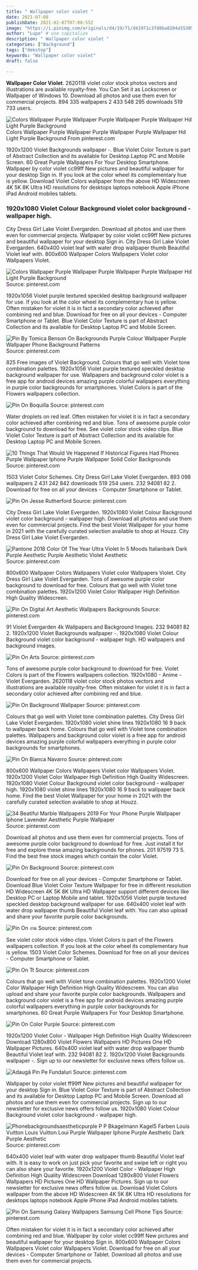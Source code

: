 ```yaml
---
title: " Wallpaper color violet "
date: 2021-07-08
publishDate: 2021-02-07T07:08:55Z
image: "https://i.pinimg.com/originals/d4/19/71/d41971c3fd8ba8204a5530543638be1b.jpg"
author: "Lupo" # use capitalize
description: " Wallpaper color violet "
categories: ["Background"]
tags: ["dekstop"]
keywords: "Wallpaper color violet"
draft: false

---
```



**Wallpaper Color Violet**. 2620118 violet color stock photos vectors and illustrations are available royalty-free. You Can Set it as Lockscreen or Wallpaper of Windows 10. Download all photos and use them even for commercial projects. 894 335 wallpapers 2 433 548 295 downloads 519 733 users.

![Colors Wallpaper Purple Wallpaper Purple Wallpaper Purple Wallpaper Hd Light Purple Background](https://i.pinimg.com/originals/da/49/c1/da49c10a9715dcb01089ee09e7b391e1.jpg "Colors Wallpaper Purple Wallpaper Purple Wallpaper Purple Wallpaper Hd Light Purple Background")
Colors Wallpaper Purple Wallpaper Purple Wallpaper Purple Wallpaper Hd Light Purple Background From pinterest.com


1920x1200 Violet Backgrounds wallpaper -. Blue Violet Color Texture is part of Abstract Collection and its available for Desktop Laptop PC and Mobile Screen. 60 Great Purple Wallpapers For Your Desktop Smartphone. Wallpaper by color violet cc99ff New pictures and beautiful wallpaper for your desktop Sign in. If you look at the color wheel its complementary hue is yellow. Download Violet Colors wallpaper from the above HD Widescreen 4K 5K 8K Ultra HD resolutions for desktops laptops notebook Apple iPhone iPad Android mobiles tablets.

### 1920x1080 Violet Colour Background violet color background - wallpaper high.

City Dress Girl Lake Violet Evergarden. Download all photos and use them even for commercial projects. Wallpaper by color violet cc99ff New pictures and beautiful wallpaper for your desktop Sign in. City Dress Girl Lake Violet Evergarden. 640x400 violet leaf with water drop wallpaper thumb Beautiful Violet leaf with. 800x600 Wallpaper Colors Wallpapers Violet color Wallpapers Violet.


![Colors Wallpaper Purple Wallpaper Purple Wallpaper Purple Wallpaper Hd Light Purple Background](https://i.pinimg.com/originals/da/49/c1/da49c10a9715dcb01089ee09e7b391e1.jpg "Colors Wallpaper Purple Wallpaper Purple Wallpaper Purple Wallpaper Hd Light Purple Background")
Source: pinterest.com

1920x1056 Violet purple textured speckled desktop background wallpaper for use. If you look at the color wheel its complementary hue is yellow. Often mistaken for violet it is in fact a secondary color achieved after combining red and blue. Download for free on all your devices - Computer Smartphone or Tablet. Blue Violet Color Texture is part of Abstract Collection and its available for Desktop Laptop PC and Mobile Screen.

![Pin By Tomica Benson On Backgrounds Purple Colour Wallpaper Purple Wallpaper Phone Background Patterns](https://i.pinimg.com/736x/8f/75/c7/8f75c7641e2516c25f9e9fc3b3692533.jpg "Pin By Tomica Benson On Backgrounds Purple Colour Wallpaper Purple Wallpaper Phone Background Patterns")
Source: pinterest.com

825 Free images of Violet Background. Colours that go well with Violet tone combination palettes. 1920x1056 Violet purple textured speckled desktop background wallpaper for use. Wallpapers and background color violet is a free app for android devices amazing purple colorful wallpapers everything in purple color backgrounds for smartphones. Violet Colors is part of the Flowers wallpapers collection.

![Pin On Boquilla](https://i.pinimg.com/originals/bd/41/5f/bd415f6a6bf3002146acc15f94a9deb8.jpg "Pin On Boquilla")
Source: pinterest.com

Water droplets on red leaf. Often mistaken for violet it is in fact a secondary color achieved after combining red and blue. Tons of awesome purple color background to download for free. See violet color stock video clips. Blue Violet Color Texture is part of Abstract Collection and its available for Desktop Laptop PC and Mobile Screen.

![10 Things That Would Ve Happened If Historical Figures Had Phones Purple Wallpaper Iphone Purple Wallpaper Solid Color Backgrounds](https://i.pinimg.com/originals/bc/e7/36/bce736ddaffe96c951deac07871d46c5.gif "10 Things That Would Ve Happened If Historical Figures Had Phones Purple Wallpaper Iphone Purple Wallpaper Solid Color Backgrounds")
Source: pinterest.com

1503 Violet Color Schemes. City Dress Girl Lake Violet Evergarden. 893 098 wallpapers 2 431 242 842 downloads 519 254 users. 232 94081 82 2. Download for free on all your devices - Computer Smartphone or Tablet.

![Pin On Jesse Rutherford](https://i.pinimg.com/736x/d0/5d/ef/d05def40faa48199109a07f886743a3d.jpg "Pin On Jesse Rutherford")
Source: pinterest.com

City Dress Girl Lake Violet Evergarden. 1920x1080 Violet Colour Background violet color background - wallpaper high. Download all photos and use them even for commercial projects. Find the best Violet Wallpaper for your home in 2021 with the carefully curated selection available to shop at Houzz. City Dress Girl Lake Violet Evergarden.

![Pantone 2018 Color Of The Year Ultra Violet In 5 Moods Italianbark Dark Purple Aesthetic Purple Aesthetic Violet Aesthetic](https://i.pinimg.com/originals/74/99/d2/7499d2efb8d5d97f7904034ca535bb58.jpg "Pantone 2018 Color Of The Year Ultra Violet In 5 Moods Italianbark Dark Purple Aesthetic Purple Aesthetic Violet Aesthetic")
Source: pinterest.com

800x600 Wallpaper Colors Wallpapers Violet color Wallpapers Violet. City Dress Girl Lake Violet Evergarden. Tons of awesome purple color background to download for free. Colours that go well with Violet tone combination palettes. 1920x1200 Violet Color Wallpaper High Definition High Quality Widescreen.

![Pin On Digital Art Aesthetic Wallpapers Backgrounds](https://i.pinimg.com/originals/fd/76/fd/fd76fdcef395ab61d60c0db788e12b52.jpg "Pin On Digital Art Aesthetic Wallpapers Backgrounds")
Source: pinterest.com

91 Violet Evergarden 4k Wallpapers and Background Images. 232 94081 82 2. 1920x1200 Violet Backgrounds wallpaper -. 1920x1080 Violet Colour Background violet color background - wallpaper high. HD wallpapers and background images.

![Pin On Arts](https://i.pinimg.com/474x/12/9c/c8/129cc88a97e0086630e9d765bc57064e.jpg "Pin On Arts")
Source: pinterest.com

Tons of awesome purple color background to download for free. Violet Colors is part of the Flowers wallpapers collection. 1920x1080 - Anime - Violet Evergarden. 2620118 violet color stock photos vectors and illustrations are available royalty-free. Often mistaken for violet it is in fact a secondary color achieved after combining red and blue.

![Pin On Background Wallpaper](https://i.pinimg.com/originals/41/c3/8c/41c38cddb68f8c817a6e306d1bee0d74.jpg "Pin On Background Wallpaper")
Source: pinterest.com

Colours that go well with Violet tone combination palettes. City Dress Girl Lake Violet Evergarden. 1920x1080 violet shine lines 1920x1080 16 9 back to wallpaper back home. Colours that go well with Violet tone combination palettes. Wallpapers and background color violet is a free app for android devices amazing purple colorful wallpapers everything in purple color backgrounds for smartphones.

![Pin On Bianca Navarro](https://i.pinimg.com/736x/27/ea/e7/27eae7e7641cd77c0ddd2d3a8b71d52f.jpg "Pin On Bianca Navarro")
Source: pinterest.com

800x600 Wallpaper Colors Wallpapers Violet color Wallpapers Violet. 1920x1200 Violet Color Wallpaper High Definition High Quality Widescreen. 1920x1080 Violet Colour Background violet color background - wallpaper high. 1920x1080 violet shine lines 1920x1080 16 9 back to wallpaper back home. Find the best Violet Wallpaper for your home in 2021 with the carefully curated selection available to shop at Houzz.

![34 Beatiful Marble Wallpapers 2019 For Your Phone Purple Wallpaper Iphone Lavender Aesthetic Purple Wallpaper](https://i.pinimg.com/474x/4c/be/f4/4cbef4cbe0a2714de265b4b2028aa8d6.jpg "34 Beatiful Marble Wallpapers 2019 For Your Phone Purple Wallpaper Iphone Lavender Aesthetic Purple Wallpaper")
Source: pinterest.com

Download all photos and use them even for commercial projects. Tons of awesome purple color background to download for free. Just install it for free and explore these amazing backgrounds for phones. 201 97519 73 5. Find the best free stock images which contain the color Violet.

![Pin On Background](https://i.pinimg.com/474x/fc/cc/56/fccc56c97a6c96664583ea9be8d33307.jpg "Pin On Background")
Source: pinterest.com

Download for free on all your devices - Computer Smartphone or Tablet. Download Blue Violet Color Texture Wallpaper for free in different resolution HD Widescreen 4K 5K 8K Ultra HD Wallpaper support different devices like Desktop PC or Laptop Mobile and tablet. 1920x1056 Violet purple textured speckled desktop background wallpaper for use. 640x400 violet leaf with water drop wallpaper thumb Beautiful Violet leaf with. You can also upload and share your favorite purple color backgrounds.

![Pin On งาน](https://i.pinimg.com/originals/6b/a7/cd/6ba7cd81a0bef63d482a8f7a0e5fc6cd.jpg "Pin On งาน")
Source: pinterest.com

See violet color stock video clips. Violet Colors is part of the Flowers wallpapers collection. If you look at the color wheel its complementary hue is yellow. 1503 Violet Color Schemes. Download for free on all your devices - Computer Smartphone or Tablet.

![Pin On Tt](https://i.pinimg.com/736x/cf/e5/a9/cfe5a9bd76bb8f374bf87bc0d537bc18.jpg "Pin On Tt")
Source: pinterest.com

Colours that go well with Violet tone combination palettes. 1920x1200 Violet Color Wallpaper High Definition High Quality Widescreen. You can also upload and share your favorite purple color backgrounds. Wallpapers and background color violet is a free app for android devices amazing purple colorful wallpapers everything in purple color backgrounds for smartphones. 60 Great Purple Wallpapers For Your Desktop Smartphone.

![Pin On Color Purple](https://i.pinimg.com/originals/65/f0/13/65f013d7912d10cf7936e995a18cdfb2.jpg "Pin On Color Purple")
Source: pinterest.com

1920x1200 Violet Color - Wallpaper High Definition High Quality Widescreen Download 1280x800 Violet Flowers Wallpapers HD Pictures One HD Wallpaper Pictures. 640x400 violet leaf with water drop wallpaper thumb Beautiful Violet leaf with. 232 94081 82 2. 1920x1200 Violet Backgrounds wallpaper -. Sign up to our newsletter for exclusive news offers follow us.

![Adaugă Pin Pe Fundaluri](https://i.pinimg.com/originals/3a/ee/e1/3aeee156baa67b75f39ca61af2bcf00d.jpg "Adaugă Pin Pe Fundaluri")
Source: pinterest.com

Wallpaper by color violet ff99ff New pictures and beautiful wallpaper for your desktop Sign in. Blue Violet Color Texture is part of Abstract Collection and its available for Desktop Laptop PC and Mobile Screen. Download all photos and use them even for commercial projects. Sign up to our newsletter for exclusive news offers follow us. 1920x1080 Violet Colour Background violet color background - wallpaper high.

![Phonebackgroundsaestheticpurple P P Bkagelmann Kagel5 Farben Louis Vuitton Louis Vuitton Loui Purple Wallpaper Iphone Purple Aesthetic Dark Purple Aesthetic](https://i.pinimg.com/474x/1d/b0/9f/1db09f5dbc2dc076a7311e48c0f3adb4.jpg "Phonebackgroundsaestheticpurple P P Bkagelmann Kagel5 Farben Louis Vuitton Louis Vuitton Loui Purple Wallpaper Iphone Purple Aesthetic Dark Purple Aesthetic")
Source: pinterest.com

640x400 violet leaf with water drop wallpaper thumb Beautiful Violet leaf with. It is easy to work on just pick your favorite and swipe left or right you can also share your favorite. 1920x1200 Violet Color - Wallpaper High Definition High Quality Widescreen Download 1280x800 Violet Flowers Wallpapers HD Pictures One HD Wallpaper Pictures. Sign up to our newsletter for exclusive news offers follow us. Download Violet Colors wallpaper from the above HD Widescreen 4K 5K 8K Ultra HD resolutions for desktops laptops notebook Apple iPhone iPad Android mobiles tablets.

![Pin On Samsung Galaxy Wallpapers Samsung Cell Phone Tips](https://i.pinimg.com/originals/d4/19/71/d41971c3fd8ba8204a5530543638be1b.jpg "Pin On Samsung Galaxy Wallpapers Samsung Cell Phone Tips")
Source: pinterest.com

Often mistaken for violet it is in fact a secondary color achieved after combining red and blue. Wallpaper by color violet cc99ff New pictures and beautiful wallpaper for your desktop Sign in. 800x600 Wallpaper Colors Wallpapers Violet color Wallpapers Violet. Download for free on all your devices - Computer Smartphone or Tablet. Download all photos and use them even for commercial projects.

